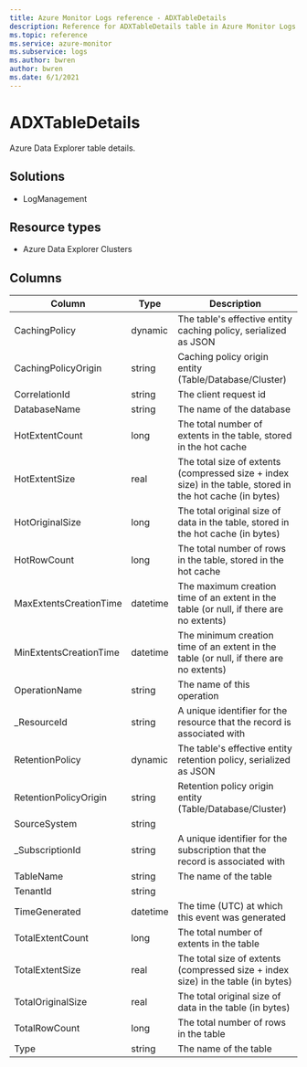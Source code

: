 ```yaml
---
title: Azure Monitor Logs reference - ADXTableDetails
description: Reference for ADXTableDetails table in Azure Monitor Logs.
ms.topic: reference
ms.service: azure-monitor
ms.subservice: logs
ms.author: bwren
author: bwren
ms.date: 6/1/2021
---
```


# ADXTableDetails

 Azure Data Explorer table details.

## Solutions

- LogManagement
## Resource types

- Azure Data Explorer Clusters




## Columns

|Column|Type|Description|
|---|---|---|
|CachingPolicy|dynamic|The table's effective entity caching policy, serialized as JSON|
|CachingPolicyOrigin|string|Caching policy origin entity (Table/Database/Cluster)|
|CorrelationId|string|The client request id|
|DatabaseName|string|The name of the database|
|HotExtentCount|long|The total number of extents in the table, stored in the hot cache|
|HotExtentSize|real|The total size of extents (compressed size + index size) in the table, stored in the hot cache (in bytes)|
|HotOriginalSize|long|The total original size of data in the table, stored in the hot cache (in bytes)|
|HotRowCount|long|The total number of rows in the table, stored in the hot cache|
|MaxExtentsCreationTime|datetime|The maximum creation time of an extent in the table (or null, if there are no extents)|
|MinExtentsCreationTime|datetime|The minimum creation time of an extent in the table (or null, if there are no extents)|
|OperationName|string|The name of this operation|
|_ResourceId|string|A unique identifier for the resource that the record is associated with|
|RetentionPolicy|dynamic|The table's effective entity retention policy, serialized as JSON|
|RetentionPolicyOrigin|string|Retention policy origin entity (Table/Database/Cluster)|
|SourceSystem|string||
|_SubscriptionId|string|A unique identifier for the subscription that the record is associated with|
|TableName|string|The name of the table|
|TenantId|string||
|TimeGenerated|datetime|The time (UTC) at which this event was generated|
|TotalExtentCount|long|The total number of extents in the table|
|TotalExtentSize|real|The total size of extents (compressed size + index size) in the table (in bytes)|
|TotalOriginalSize|real|The total original size of data in the table (in bytes)|
|TotalRowCount|long|The total number of rows in the table|
|Type|string|The name of the table|
